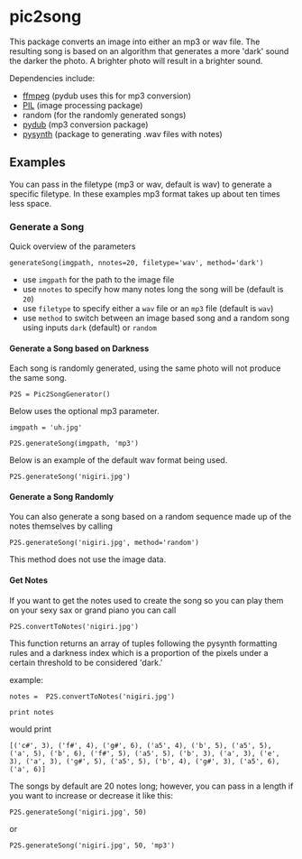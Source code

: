 # pic2song

This package converts an image into either an mp3 or wav file. The resulting song is based on an algorithm that generates a more 'dark' sound the darker the photo. A brighter photo will result in a brighter sound.

Dependencies include:
- [ffmpeg](http://www.renevolution.com/ffmpeg/2013/03/16/how-to-install-ffmpeg-on-mac-os-x.html) (pydub uses this for mp3 conversion)
- [PIL](http://effbot.org/zone/pil-index.htm) (image processing package)
- random (for the randomly generated songs)
- [pydub](http://stackoverflow.com/a/12391576) (mp3 conversion package)
- [pysynth](https://mdoege.github.io/PySynth/#u) (package to generating .wav files with notes)

## Examples

You can pass in the filetype (mp3 or wav, default is wav) to generate a specific filetype. In these examples mp3 format takes up about ten times less space.

### Generate a Song

Quick overview of the parameters

`generateSong(imgpath, nnotes=20, filetype='wav', method='dark')`

- use `imgpath` for the path to the image file
- use `nnotes` to specify how many notes long the song will be (default is `20`)
- use `filetype` to specify either a `wav` file or an `mp3` file (default is `wav`)
- use `method` to switch between an image based song and a random song using inputs `dark` (default) or `random`

#### Generate a Song based on Darkness

Each song is randomly generated, using the same photo will not produce the same song.

`P2S = Pic2SongGenerator()`

Below uses the optional mp3 parameter.

`imgpath = 'uh.jpg'`

`P2S.generateSong(imgpath, 'mp3')`

Below is an example of the default wav format being used.

`P2S.generateSong('nigiri.jpg')`

#### Generate a Song Randomly

You can also generate a song based on a random sequence made up of the notes themselves by calling

`P2S.generateSong('nigiri.jpg', method='random')`

This method does not use the image data.

#### Get Notes

If you want to get the notes used to create the song so you can play them on your sexy sax or grand piano you can call

`P2S.convertToNotes('nigiri.jpg')`

This function returns an array of tuples following the pysynth formatting rules and a darkness index which is a proportion of the pixels under a certain threshold to be considered 'dark.'

example:

`notes =  P2S.convertToNotes('nigiri.jpg')`

`print notes`

would print

`[('c#', 3), ('f#', 4), ('g#', 6), ('a5', 4), ('b', 5), ('a5', 5), ('a', 5), ('b', 6), ('f#', 5), ('a5', 5), ('b', 3), ('a', 3), ('e', 3), ('a', 3), ('g#', 5), ('a5', 5), ('b', 4), ('g#', 3), ('a5', 6), ('a', 6)]`

The songs by default are 20 notes long; however, you can pass in a length if you want to increase or decrease it like this:

`P2S.generateSong('nigiri.jpg', 50)`

or

`P2S.generateSong('nigiri.jpg', 50, 'mp3')`
